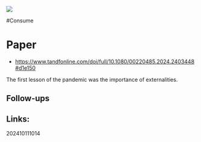 ![](https://www.youtube.com/watch?v=ONOApK1UxoM&t=935s)



#Consume 
# Paper
- https://www.tandfonline.com/doi/full/10.1080/00220485.2024.2403448#d1e150

The first lesson of the pandemic was the importance of externalities.


## Follow-ups


## Links: 



202410111014
